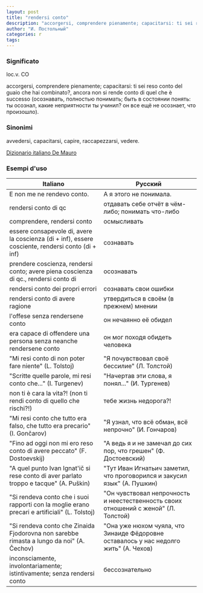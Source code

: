 ```yaml
---
layout: post
title: "rendersi conto"
description: "accorgersi, comprendere pienamente; capacitarsi: ti sei reso conto del guaio che hai combinato?, ancora non si rende conto di quel che è successo (осознавать, полностью понимать; убеждаться: ты осознал, какие неприятности ты учинил? он все ещё не осознает, что произошло)."
author: "И. Постольный"
categories: r
tags:
---
```


### Significato

loc.v. CO

accorgersi, comprendere pienamente; capacitarsi: ti sei reso conto del guaio che hai combinato?, ancora non si rende conto di quel che è successo (осознавать, полностью понимать; быть в состоянии понять: ты осознал, какие неприятности ты учинил? он все ещё не осознает, что произошло).

### Sinonimi

avvedersi, capacitarsi, capire, raccapezzarsi, vedere.

[Dizionario italiano De Mauro](https://dizionario.internazionale.it/parola/rendersi-conto)

### Esempi d'uso

| Italiano | Русский |
|----------|---------|
|E non me ne rendevo conto.|А я этого не понимала.|
|rendersi conto di qc|отдавать себе отчёт в чём-либо; понимать что-либо|
|comprendere, rendersi conto|осмысливать|
|essere consapevole di, avere la coscienza (di + inf), essere cosciente, rendersi conto (di + inf)|сознавать|
|prendere coscienza, rendersi conto; avere piena coscienza di qc., rendersi conto di|осознавать|
|rendersi conto dei propri errori|сознавать свои ошибки|
|rendersi conto di avere ragione|утвердиться в своём (в прежнем) мнении|
|l'offese senza rendersene conto|он нечаянно её обидел|
|era capace di offendere una persona senza neanche rendersene conto|он мог походя обидеть человека|
|"Mi resi conto di non poter fare niente" (L. Tolstoj)|"Я почувствовал своё бессилие" (Л. Толстой)|
|"Scritte quelle parole, mi resi conto che..." (I. Turgenev)|"Начертав эти слова, я понял..." (И. Тургенев)|
|non ti è cara la vita?! (non ti rendi conto di quello che rischi?!)|тебе жизнь недорога?!|
|"Mi resi conto che tutto era falso, che tutto era precario" (I. Gončarov)|"Я узнал, что всё обман, всё непрочно" (И. Гончаров)|
|"Fino ad oggi non mi ero reso conto di avere peccato" (F. Dostoevskij)|"А ведь я и не замечал до сих пор, что грешен" (Ф. Достоевский)|
|"A quel punto Ivan Ignat'ič si rese conto di aver parlato troppo e tacque" (A. Puškin)|"Тут Иван Игнатьич заметил, что проговорился и закусил язык" (А. Пушкин)|
|"Si rendeva conto che i suoi rapporti con la moglie erano precari e artificiali" (L. Tolstoj)|"Он чувствовал непрочность и неестественность своих отношений с женой" (Л. Толстой)|
|"Si rendeva conto che Zinaida Fjodorovna non sarebbe rimasta a lungo da noi" (A. Čechov)|"Она уже нюхом чуяла, что Зинаиде Фёдоровне оставалось у нас недолго жить" (А. Чехов)|
|inconsciamente, involontariamente; istintivamente; senza rendersi conto|бессознательно|